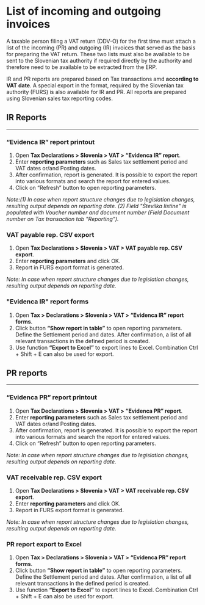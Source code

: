 # List of incoming and outgoing invoices

A taxable person filing a VAT return (DDV-O) for the first time must attach a list of the incoming (PR) and outgoing (IR) invoices that served as the basis for preparing the VAT return. These two lists must also be available to be sent to the Slovenian tax authority if required directly by the authority and therefore need to be available to be extracted from the ERP.

IR and PR reports are prepared based on Tax transactions amd **according to VAT date**.  A special export in the format, required by the Slovenian tax authority (FURS) is also available for IR and PR. All reports are prepared using Slovenian sales tax reporting codes.

## IR Reports 
---

### “Evidenca IR” report printout

1. Open **Tax Declarations > Slovenia > VAT > “Evidenca IR” report**.
2. Enter **reporting parameters** such as Sales tax settlement period and VAT dates or/and Posting dates. 
3. After confirmation, report is generated. It is possible to export the report into various formats and search the report for entered values.
4. Click on “Refresh” button to open reporting parameters. 

_Note:(1) In case when report structure changes due to legislation changes, resulting output depends on reporting date. (2) Field "Številka listine" is populated with Voucher number and document number (Field Document number on Tax transaction tab "Reporting")._ 

### VAT payable rep. CSV export  

1. Open **Tax Declarations > Slovenia > VAT > VAT payable rep. CSV export**.
2. Enter **reporting parameters** and click OK. 
3. Report in FURS export format is generated.  

_Note: In case when report structure changes due to legislation changes, resulting output depends on reporting date._ 
### "Evidenca IR" report forms

1. Open **Tax > Declarations > Slovenia > VAT > “Evidenca IR” report forms**.
2. Click button **“Show report in table”** to open reporting parameters. Define the Settlement period and dates. After confirmation, a list of all relevant transactions in the defined period is created.  
3. Use function **“Export to Excel”** to export lines to Excel. Combination Ctrl + Shift + E can also be used for export.  


## PR reports 
---

### “Evidenca PR” report printout
1. Open **Tax Declarations > Slovenia > VAT > “Evidenca PR” report**.
2. Enter **reporting parameters** such as Sales tax settlement period and VAT dates or/and Posting dates. 
3. After confirmation, report is generated. It is possible to export the report into various formats and search the report for entered values.
4. Click on “Refresh” button to open reporting parameters. 

_Note: In case when report structure changes due to legislation changes, resulting output depends on reporting date._ 

### VAT receivable rep. CSV export 
1. Open **Tax Declarations > Slovenia > VAT > VAT receivable rep. CSV export**.
2. Enter **reporting parameters** and click OK. 
3. Report in FURS export format is generated. 

_Note: In case when report structure changes due to legislation changes, resulting output depends on reporting date._ 

### PR report export to Excel

1. Open **Tax > Declarations > Slovenia > VAT > “Evidenca PR” report forms**.
2. Click button **“Show report in table”** to open reporting parameters. Define the Settlement period and dates. After confirmation, a list of all relevant transactions in the defined period is created.  
3. Use function **“Export to Excel”** to export lines to Excel. Combination Ctrl + Shift + E can also be used for export.  

